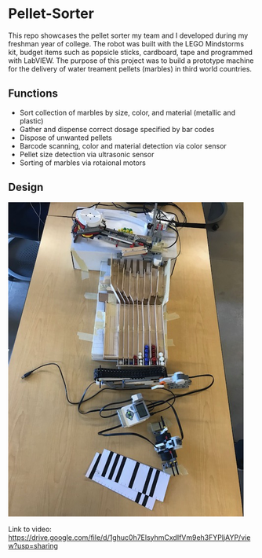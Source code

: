 # Pellet-Sorter
This repo showcases the pellet sorter my team and I developed during my freshman year of college. The robot was built with the LEGO Mindstorms kit, budget items such as popsicle sticks, cardboard, tape and programmed with LabVIEW. The purpose of this project was to build a prototype machine for the delivery of water treament pellets (marbles) in third world countries. 

## Functions
  * Sort collection of marbles by size, color, and material (metallic and plastic)
  * Gather and dispense correct dosage specified by bar codes
  * Dispose of unwanted pellets
  * Barcode scanning, color and material detection via color sensor
  * Pellet size detection via ultrasonic sensor
  * Sorting of marbles via rotaional motors

## Design
![image](images/pellet.png)
<img align="left" width="100" height="images/pellet.png">

Link to video:
https://drive.google.com/file/d/1ghuc0h7ElsyhmCxdIfVm9eh3FYPljAYP/view?usp=sharing
